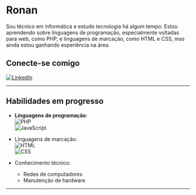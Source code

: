 # Ronan  

Sou técnico em informática e estudo tecnologia há algum tempo. Estou aprendendo sobre linguagens de programação, especialmente voltadas para web, como PHP, e linguagens de marcação, como HTML e CSS, mas ainda estou ganhando experiência na área.

## Conecte-se comigo
[![LinkedIn](https://img.shields.io/badge/LinkedIn-Perfil_de_Ronan-blue?logo=linkedin&style=for-the-badge)](https://www.linkedin.com/in/ronan-silva-de-sousa-0520aa22b/)

---

## Habilidades em progresso
- **Linguagens de programação**:  
  ![PHP](https://img.shields.io/badge/PHP-777BB4?logo=php&logoColor=white&style=flat-square)  
  ![JavaScript](https://img.shields.io/badge/JavaScript-F7DF1E?logo=javascript&logoColor=black&style=flat-square)

- Linguagens de marcação:  
  ![HTML](https://img.shields.io/badge/HTML-E34F26?logo=html5&logoColor=white&style=flat-square)  
  ![CSS](https://img.shields.io/badge/CSS-1572B6?logo=css3&logoColor=white&style=flat-square)

- Conhecimento técnico:  
  - Redes de computadores  
  - Manutenção de hardware

---


